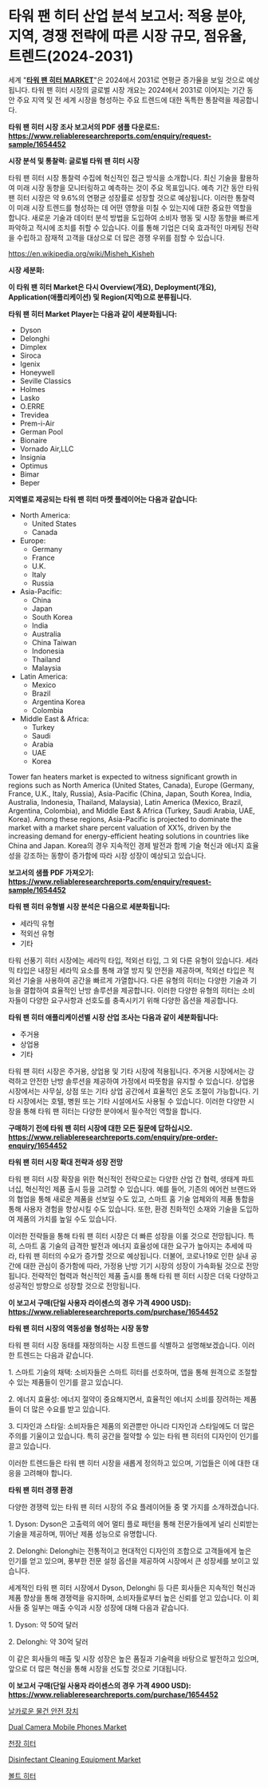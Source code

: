 <p><h1>타워 팬 히터 산업 분석 보고서: 적용 분야, 지역, 경쟁 전략에 따른 시장 규모, 점유율, 트렌드(2024-2031)</h1></p><p>세계 "<strong><a href="https://www.reliableresearchreports.com/tower-fan-heaters-r1654452">타워 팬 히터 MARKET</a></strong>"은 2024에서 2031로 연평균 증가율을 보일 것으로 예상됩니다. 타워 팬 히터 시장의 글로벌 시장 개요는 2024에서 2031로 이어지는 기간 동안 주요 지역 및 전 세계 시장을 형성하는 주요 트렌드에 대한 독특한 통찰력을 제공합니다.</p>
<p><strong>타워 팬 히터 시장 조사 보고서의 PDF 샘플 다운로드: <a href="https://www.reliableresearchreports.com/enquiry/request-sample/1654452">https://www.reliableresearchreports.com/enquiry/request-sample/1654452</a></strong></p>
<p><strong>시장 분석 및 통찰력: 글로벌 타워 팬 히터 시장</strong></p>
<p><p>타워 팬 히터 시장 통찰력 수집에 혁신적인 접근 방식을 소개합니다. 최신 기술을 활용하여 미래 시장 동향을 모니터링하고 예측하는 것이 주요 목표입니다. 예측 기간 동안 타워 팬 히터 시장은 약 9.6%의 연평균 성장률로 성장할 것으로 예상됩니다. 이러한 통찰력이 미래 시장 트렌드를 형성하는 데 어떤 영향을 미칠 수 있는지에 대한 중요한 역할을 합니다. 새로운 기술과 데이터 분석 방법을 도입하여 소비자 행동 및 시장 동향을 빠르게 파악하고 적시에 조치를 취할 수 있습니다. 이를 통해 기업은 더욱 효과적인 마케팅 전략을 수립하고 잠재적 고객을 대상으로 더 많은 경쟁 우위를 점할 수 있습니다.</p></p>
<p><a href="%7CAUTHORITHY_DOMAIN_URL%7C">https://en.wikipedia.org/wiki/Misheh_Kisheh</a></p>
<p><strong>시장 세분화:</strong></p>
<p><strong>이 타워 팬 히터 Market은 다시 Overview(개요), Deployment(개요), Application(애플리케이션) 및 Region(지역)으로 분류됩니다.</strong></p>
<p><strong>타워 팬 히터 Market Player는 다음과 같이 세분화됩니다:</strong></p>
<p><ul><li>Dyson</li><li>Delonghi</li><li>Dimplex</li><li>Siroca</li><li>Igenix</li><li>Honeywell</li><li>Seville Classics</li><li>Holmes</li><li>Lasko</li><li>O.ERRE</li><li>Trevidea</li><li>Prem-i-Air</li><li>German Pool</li><li>Bionaire</li><li>Vornado Air,LLC</li><li>Insignia</li><li>Optimus</li><li>Bimar</li><li>Beper</li></ul></p>
<p><strong>지역별로 제공되는 타워 팬 히터 마켓 플레이어는 다음과 같습니다:</strong></p>
<p><ul>
    <li>
        North America:
        <ul>
            <li>United States</li>
            <li>Canada</li>
        </ul>
    </li>
    <li>
        Europe:
        <ul>
            <li>Germany</li>
            <li>France</li>
            <li>U.K.</li>
            <li>Italy</li>
            <li>Russia</li>
        </ul>
    </li>
    <li>
        Asia-Pacific:
        <ul>
            <li>China</li>
            <li>Japan</li>
            <li>South Korea</li>
            <li>India</li>
            <li>Australia</li>
            <li>China Taiwan</li>
            <li>Indonesia</li>
            <li>Thailand</li>
            <li>Malaysia</li>
        </ul>
    </li>
    <li>
        Latin America:
        <ul>
            <li>Mexico</li>
            <li>Brazil</li>
            <li>Argentina Korea</li>
            <li>Colombia</li>
        </ul>
    </li>
    <li>
        Middle East & Africa:
        <ul>
            <li>Turkey</li>
            <li>Saudi</li>
            <li>Arabia</li>
            <li>UAE</li>
            <li>Korea</li>
        </ul>
    </li>
    </ul></p>
<p><p>Tower fan heaters market is expected to witness significant growth in regions such as North America (United States, Canada), Europe (Germany, France, U.K., Italy, Russia), Asia-Pacific (China, Japan, South Korea, India, Australia, Indonesia, Thailand, Malaysia), Latin America (Mexico, Brazil, Argentina, Colombia), and Middle East & Africa (Turkey, Saudi Arabia, UAE, Korea). Among these regions, Asia-Pacific is projected to dominate the market with a market share percent valuation of XX%, driven by the increasing demand for energy-efficient heating solutions in countries like China and Japan. Korea의 경우 지속적인 경제 발전과 함께 기술 혁신과 에너지 효율성을 강조하는 동향이 증가함에 따라 시장 성장이 예상되고 있습니다.</p></p>
<p><strong>보고서의 샘플 PDF 가져오기: <a href="https://www.reliableresearchreports.com/enquiry/request-sample/1654452">https://www.reliableresearchreports.com/enquiry/request-sample/1654452</a></strong></p>
<p><strong>타워 팬 히터 유형별 시장 분석은 다음으로 세분화됩니다:</strong></p>
<p><ul><li>세라믹 유형</li><li>적외선 유형</li><li>기타</li></ul></p>
<p><p>타워 선풍기 히터 시장에는 세라믹 타입, 적외선 타입, 그 외 다른 유형이 있습니다. 세라믹 타입은 내장된 세라믹 요소를 통해 과열 방지 및 안전을 제공하며, 적외선 타입은 적외선 기술을 사용하여 공간을 빠르게 가열합니다. 다른 유형의 히터는 다양한 기술과 기능을 결합하여 효율적인 난방 솔루션을 제공합니다. 이러한 다양한 유형의 히터는 소비자들이 다양한 요구사항과 선호도를 충족시키기 위해 다양한 옵션을 제공합니다.</p></p>
<p><strong>타워 팬 히터 애플리케이션별 시장 산업 조사는 다음과 같이 세분화됩니다:</strong></p>
<p><ul><li>주거용</li><li>상업용</li><li>기타</li></ul></p>
<p><p>타워 팬 히터 시장은 주거용, 상업용 및 기타 시장에 적용됩니다. 주거용 시장에서는 강력하고 안전한 난방 솔루션을 제공하여 가정에서 따뜻함을 유지할 수 있습니다. 상업용 시장에서는 사무실, 상점 또는 기타 상업 공간에서 효율적인 온도 조절이 가능합니다. 기타 시장에서는 호텔, 병원 또는 기타 시설에서도 사용될 수 있습니다. 이러한 다양한 시장을 통해 타워 팬 히터는 다양한 분야에서 필수적인 역할을 합니다.</p></p>
<p><strong>구매하기 전에 타워 팬 히터 시장에 대한 모든 질문에 답하십시오. <a href="https://www.reliableresearchreports.com/enquiry/pre-order-enquiry/1654452">https://www.reliableresearchreports.com/enquiry/pre-order-enquiry/1654452</a></strong></p>
<p><strong>타워 팬 히터 시장 확대 전략과 성장 전망</strong></p>
<p><p>타워 팬 히터 시장 확장을 위한 혁신적인 전략으로는 다양한 산업 간 협력, 생태계 파트너십, 혁신적인 제품 출시 등을 고려할 수 있습니다. 예를 들어, 기존의 에어컨 브랜드와의 협업을 통해 새로운 제품을 선보일 수도 있고, 스마트 홈 기술 업체와의 제품 통합을 통해 사용자 경험을 향상시킬 수도 있습니다. 또한, 환경 친화적인 소재와 기술을 도입하여 제품의 가치를 높일 수도 있습니다.</p><p>이러한 전략들을 통해 타워 팬 히터 시장은 더 빠른 성장을 이룰 것으로 전망됩니다. 특히, 스마트 홈 기술의 급격한 발전과 에너지 효율성에 대한 요구가 높아지는 추세에 따라, 타워 팬 히터의 수요가 증가할 것으로 예상됩니다. 더불어, 코로나19로 인한 실내 공간에 대한 관심이 증가함에 따라, 가정용 난방 기기 시장의 성장이 가속화될 것으로 전망됩니다. 전략적인 협력과 혁신적인 제품 출시를 통해 타워 팬 히터 시장은 더욱 다양하고 성공적인 방향으로 성장할 것으로 전망됩니다.</p></p>
<p><strong>이 보고서 구매(단일 사용자 라이센스의 경우 가격 4900 USD): <a href="https://www.reliableresearchreports.com/purchase/1654452">https://www.reliableresearchreports.com/purchase/1654452</a></strong></p>
<p><strong>타워 팬 히터 시장의 역동성을 형성하는 시장 동향</strong></p>
<p><p>타워 팬 히터 시장 동태를 재정의하는 시장 트렌드를 식별하고 설명해보겠습니다. 이러한 트렌드는 다음과 같습니다.</p><p>1. 스마트 기술의 채택: 소비자들은 스마트 히터를 선호하며, 앱을 통해 원격으로 조절할 수 있는 제품들이 인기를 끌고 있습니다.</p><p>2. 에너지 효율성: 에너지 절약이 중요해지면서, 효율적인 에너지 소비를 장려하는 제품들이 더 많은 수요를 받고 있습니다.</p><p>3. 디자인과 스타일: 소비자들은 제품의 외관뿐만 아니라 디자인과 스타일에도 더 많은 주의를 기울이고 있습니다. 특히 공간을 절약할 수 있는 타워 팬 히터의 디자인이 인기를 끌고 있습니다.</p><p>이러한 트렌드들은 타워 팬 히터 시장을 새롭게 정의하고 있으며, 기업들은 이에 대한 대응을 고려해야 합니다.</p></p>
<p><strong>타워 팬 히터 경쟁 환경</strong></p>
<p><p>다양한 경쟁력 있는 타워 팬 히터 시장의 주요 플레이어들 중 몇 가지를 소개하겠습니다. </p><p>1. Dyson: Dyson은 고출력의 에어 멀티 플로 패턴을 통해 전문가들에게 널리 신뢰받는 기술을 제공하며, 뛰어난 제품 성능으로 유명합니다.</p><p>2. Delonghi: Delonghi는 전통적이고 현대적인 디자인의 조합으로 고객들에게 높은 인기를 얻고 있으며, 풍부한 전문 설정 옵션을 제공하여 시장에서 큰 성장세를 보이고 있습니다.</p><p>세계적인 타워 팬 히터 시장에서 Dyson, Delonghi 등 다른 회사들은 지속적인 혁신과 제품 향상을 통해 경쟁력을 유지하며, 소비자들로부터 높은 신뢰를 얻고 있습니다. 이 회사들 중 일부는 매출 수익과 시장 성장에 대해 다음과 같습니다.</p><p>1. Dyson: 약 50억 달러</p><p>2. Delonghi: 약 30억 달러</p><p>이 같은 회사들의 매출 및 시장 성장은 높은 품질과 기술력을 바탕으로 발전하고 있으며, 앞으로 더 많은 혁신을 통해 시장을 선도할 것으로 기대됩니다.</p></p>
<p><strong>이 보고서 구매(단일 사용자 라이센스의 경우 가격 4900 USD): <a href="https://www.reliableresearchreports.com/purchase/1654452">https://www.reliableresearchreports.com/purchase/1654452</a></strong></p>
<p><p><a href="https://medium.com/@uisoxxuy65/%EA%B8%80%EB%A1%9C%EB%B2%8C-%EC%83%A4%ED%94%84-%EC%95%88%EC%A0%84%EC%9E%A5%EB%B9%84-%EC%8B%9C%EC%9E%A5-%EB%8F%99%ED%96%A5%EC%97%90-%EB%8C%80%ED%95%9C-%EC%A0%84%EB%9E%B5%EC%A0%81-%ED%86%B5%EC%B0%B0-2024-2031-%EC%9D%80-153%ED%8E%98%EC%9D%B4%EC%A7%80%EC%97%90-%EC%86%8C%EA%B0%9C%EB%90%98%EC%96%B4-%EC%9E%88%EC%8A%B5%EB%8B%88%EB%8B%A4-cca2d029acac?postPublishedType=initial">날카로운 물건 안전 장치</a></p><p><a href="https://medium.com/@paulmcglynn6456/dual-camera-mobile-phones-market-size-growth-and-industry-analysis-by-market-segmentation-and-2836bf4a67e9">Dual Camera Mobile Phones Market</a></p><p><a href="https://github.com/LuckeyCorbin/Market-Research-Report-List-2/blob/main/955529875045.md">천장 히터</a></p><p><a href="https://github.com/dylanObrien626/Market-Research-Report-List-1/blob/main/disinfectant-cleaning-equipment-market.md">Disinfectant Cleaning Equipment Market</a></p><p><a href="https://github.com/shampaakter36/Market-Research-Report-List-2/blob/main/623050975044.md">볼트 히터</a></p></p>
